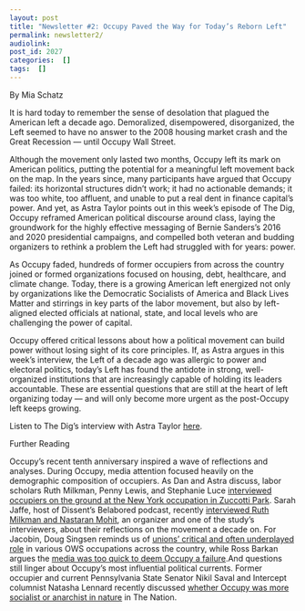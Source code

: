 ```yaml
---
layout: post
title: "Newsletter #2: Occupy Paved the Way for Today’s Reborn Left"
permalink: newsletter2/
audiolink: 
post_id: 2027
categories:  []
tags:  []
---
```








By Mia Schatz


It is hard today to remember the sense of desolation that plagued the American left a decade ago. Demoralized, disempowered, disorganized, the Left seemed to have no answer to the 2008 housing market crash and the Great Recession — until Occupy Wall Street.



Although the movement only lasted two months, Occupy left its mark on American politics, putting the potential for a meaningful left movement back on the map. In the years since, many participants have argued that Occupy failed: its horizontal structures didn’t work; it had no actionable demands; it was too white, too affluent, and unable to put a real dent in finance capital’s power. And yet, as Astra Taylor points out in this week’s episode of 
The Dig, Occupy reframed American political discourse around class, laying the groundwork for the highly effective messaging of Bernie Sanders’s 2016 and 2020 presidential campaigns, and compelled both veteran and budding organizers to rethink a problem the Left had struggled with for years: power.


As Occupy faded, hundreds of former occupiers from across the country joined or formed organizations focused on housing, debt, healthcare, and climate change. Today, there is a growing American left energized not only by organizations like the Democratic Socialists of America and Black Lives Matter and stirrings in key parts of the labor movement, but also by left-aligned elected officials at national, state, and local levels who are challenging the power of capital.


Occupy offered critical lessons about how a political movement can build power without losing sight of its core principles. If, as Astra argues in this week’s interview, the Left of a decade ago was allergic to power and electoral politics, today’s Left has found the antidote in strong, well-organized institutions that are increasingly capable of holding its leaders accountable. These are essential questions that are still at the heart of left organizing today — and will only become more urgent as the post-Occupy left keeps growing.


Listen to 
The Dig’s interview with Astra Taylor
[here](https://www.thedigradio.com/podcast/occupy-at-10-with-astra-taylor).


Further Reading



Occupy’s recent tenth anniversary inspired a wave of reflections and analyses. During Occupy, media attention focused heavily on the demographic composition of occupiers. As Dan and Astra discuss, labor scholars Ruth Milkman, Penny Lewis, and Stephanie Luce 
[interviewed occupiers on the ground at the New York occupation in Zuccotti Park](https://media.sps.cuny.edu/filestore/1/5/7/1_a05051d2117901d/1571_92f562221b8041e.pdf). Sarah Jaffe, host of 
Dissent’s 
Belabored podcast, recently 
[interviewed Ruth Milkman and Nastaran Mohit](https://www.dissentmagazine.org/blog/belabored-the-legacy-of-occupy-wall-street), an organizer and one of the study’s interviewers, about their reflections on the movement a decade on. For 
Jacobin, Doug Singsen reminds us of 
[unions’ critical and often underplayed role](https://jacobinmag.com/2021/09/occupy-wall-street-ows-zuccotti-park-nyc-labor-movement-unions-collaboration) in various OWS occupations across the country, while Ross Barkan argues the 
[media was too quick to deem Occupy a failure](https://jacobinmag.com/2021/09/occupy-wall-street-new-york-city-dsa-bloomberg-cuomo).And questions still linger about Occupy’s most influential political currents. Former occupier and current Pennsylvania State Senator Nikil Saval and 
Intercept columnist Natasha Lennard recently discussed 
[whether Occupy was more socialist or anarchist in nature](https://www.thenation.com/article/activism/occupy-socialist-anarchist/) in 
The Nation.

 



